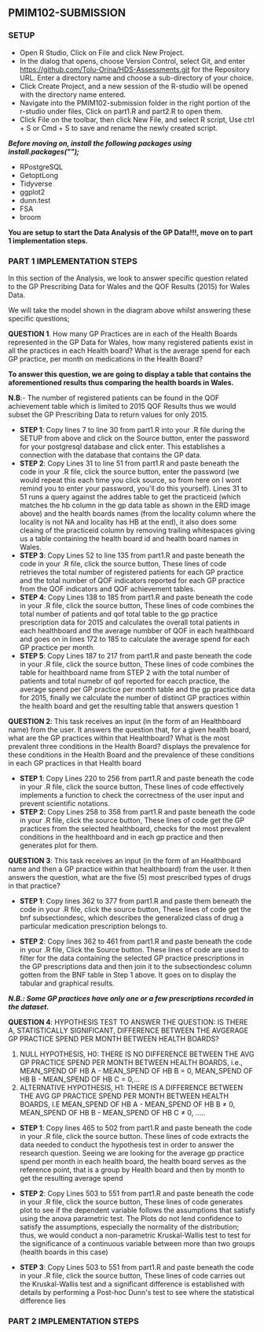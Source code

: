## PMIM102-SUBMISSION

### SETUP

- Open R Studio, Click on File and click New Project.
- In the dialog that opens, choose Version Control, select Git, and enter https://github.com/Tolu-Orina/HDS-Assessments.git for the Repository URL. Enter a directory name and choose a sub-directory of your choice.
- Click Create Project, and a new session of the R-studio will be opened with the directory name entered.
- Navigate into the PMIM102-submission folder in the right portion of the r-studio under files, Click on part1.R and part2.R to open them.
- Click File on the toolbar, then click New File, and select R script, Use ctrl + S or Cmd + S to save and rename the newly created script.

***Before moving on, install the following packages using install.packages("<package-name>");***
- RPostgreSQL
- GetoptLong
- Tidyverse
- ggplot2
- dunn.test
- FSA
- broom

**You are setup to start the Data Analysis of the GP Data!!!, move on to part 1 implementation steps.**

### PART 1 IMPLEMENTATION STEPS
In this section of the Analysis, we look to answer specific question related to the GP Prescribing Data for Wales and the QOF Results (2015) for Wales Data.

We will take the model shown in the diagram above whilst answering these specific questions;

**QUESTION 1**. How many GP Practices are in each of the Health Boards represented in the GP Data for Wales, how many registered patients exist in all the practices in each Health board? What is the average spend for each GP practice, per month on medications in the Health Board?

**To answer this question, we are going to display a table that contains the aforementioned results thus comparing the health boards in Wales.**

**N.B**:- The number of registered patients can be found in the QOF achievement table which is limited to 2015 QOF Results thus we would subset the GP Prescribing Data to return values for only 2015.

- **STEP 1**: Copy lines 7 to line 30 from part1.R into your .R file during the SETUP from above and click on the Source button, enter the password for your postgresql database and click enter. This establishes a connection with the database that contains the GP data.
- **STEP 2**: Copy Lines 31 to line 51 from part1.R and paste beneath the code in your .R file, click the source button, enter the password (we would repeat this each time you click source, so from here on I wont remind you to enter your password, you'll do this yourself). Lines 31 to 51 runs a query against the addres table to get the practiceid (which matches the hb column in the gp data table as shown in the ERD image above) and the health boards names (from the locality column where the locality is not NA and locality has HB at the end), it also does some cleaing of the practiceid column by removing trailing whitespaces giving us a table containing the health board id and health board names in Wales.
- **STEP 3**: Copy Lines 52 to line 135 from part1.R and paste beneath the code in your .R file, click the source button, These lines of code retrieves the total number of registered patients for each GP practice and the total number of QOF indicators reported for each GP practice from the QOF indicators and QOF achievement tables.
- **STEP 4**: Copy Lines 138 to 185 from part1.R and paste beneath the code in your .R file, click the source button, These lines of code combines the total number of patients and qof total table to the gp practice prescription data for 2015 and calculates the overall total patients in each healthboard and the average numbber of QOF in each healthboard and goes on in lines 172 to 185 to calculate the average spend for each GP practice per month.
- **STEP 5**: Copy Lines 187 to 217 from part1.R and paste beneath the code in your .R file, click the source button, These lines of code combines the table for healthboard name from STEP 2 with the total number of patients and total numebr of qof reported for eacch practice, the average spend per GP practice per month table and the gp practice data for 2015, finally we calculate the number of distinct GP practices within the health board and get the resulting table that answers question 1

**QUESTION 2**: This task receives an input (in the form of an Healthboard name) from the user. It answers the question that, for a given health board, what are the GP practices within that Healthboard? What is the most prevalent three conditions in the Health Board? displays the prevalence for these conditions in the Health Board and the prevalence of these conditions in each GP practices in that Health board

- **STEP 1**: Copy Lines 220 to 256 from part1.R and paste beneath the code in your .R file, click the source button, These lines of code effectively implements a function to check the correctness of the user input and prevent scientific notations.
- **STEP 2**: Copy Lines 258 to 358 from part1.R and paste beneath the code in your .R file, click the source button, These lines of code get the GP practices from the selected healthboard, checks for the most prevalent conditions in the healthboard and in each gp practice and then generates plot for them.


**QUESTION 3**: This task receives an input (in the form of an Healthboard name and then a GP practice within that healthboard) from the user. It then answers the question, what are the five (5) most prescribed types of drugs in that practice?

- **STEP 1**: Copy lines 362 to 377 from part1.R and paste them beneath the code in your .R file, click the source button, These lines of code get the bnf subsectiondesc, which describes the generalized class of drug a particular medication prescription belongs to.

- **STEP 2**: Copy lines 362 to 461 from part1.R and paste beneath the code in your .R file, Click the Source button. These lines of code are used to filter for the data containing the selected GP practice prescriptions in the GP prescriptions data and then join it to the subsectiondesc column gotten from the BNF table in Step 1 above. It goes on to display the tabular and graphical results.

***N.B.: Some GP practices have only one or a few prescriptions recorded in the dataset.***

**QUESTION 4**: HYPOTHESIS TEST TO ANSWER THE QUESTION: IS THERE A, STATISTICALLY SIGNIFICANT, DIFFERENCE BETWEEN THE AVGERAGE GP PRACTICE
SPEND PER MONTH BETWEEN HEALTH BOARDS?

1. NULL HYPOTHESIS, H0: THERE IS NO DIFFERENCE BETWEEN THE AVG GP PRACTICE SPEND PER MONTH BETWEEN HEALTH BOARDS, i.e., MEAN_SPEND OF HB A - MEAN_SPEND OF HB B = 0, MEAN_SPEND OF HB B - MEAN_SPEND OF HB C = 0,...
2. ALTERNATIVE HYPOTHESIS, H1: THERE IS A DIFFERENCE BETWEEN THE AVG GP PRACTICE SPEND PER MONTH BETWEEN HEALTH BOARDS, I.E MEAN_SPEND OF HB A - MEAN_SPEND OF HB B ≠ 0, MEAN_SPEND OF HB B - MEAN_SPEND OF HB C ≠ 0, .....

- **STEP 1**: Copy lines 465 to 502 from part1.R and paste beneath the code in your .R file, click the source button. These lines of code
extracts the data needed to conduct the hypothesis test in order to answer the research question. Seeing we are looking for the average gp practice spend per month in each health board, the health board serves as the reference point, that is a group by Health board and then by month to get the resulting average spend

- **STEP 2**: Copy Lines 503 to 551 from part1.R and paste beneath the code in your .R file, click the source button, These lines of code
generates plot to see if the dependent variable follows the assumptions that satisfy using the anova parametric test. The Plots do not lend confidence to satisfy the assumptions, especially the normality of the distribution; thus, we would conduct a non-parametric Kruskal-Wallis test to test for the significance of a continuous variable between more than two groups (health boards in this case)

- **STEP 3**: Copy Lines 503 to 551 from part1.R and paste beneath the code in your .R file, click the source button, These lines of code
carries out the Kruskal-Wallis test and a significant difference is established with details by performing a Post-hoc Dunn's test to see where the statistical difference lies

### PART 2 IMPLEMENTATION STEPS


